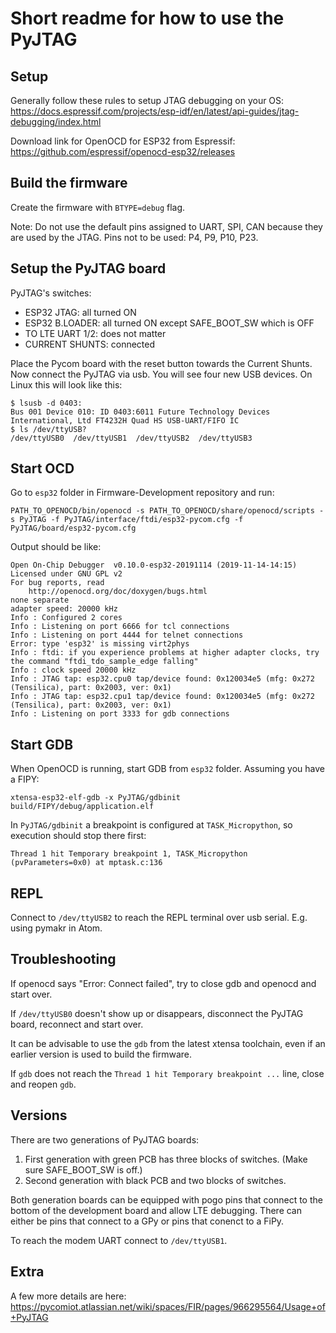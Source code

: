 # Short readme for how to use the PyJTAG

## Setup
Generally follow these rules to setup JTAG debugging on your OS: https://docs.espressif.com/projects/esp-idf/en/latest/api-guides/jtag-debugging/index.html

Download link for OpenOCD for ESP32 from Espressif: https://github.com/espressif/openocd-esp32/releases


## Build the firmware
Create the firmware with `BTYPE=debug` flag.

Note: Do not use the default pins assigned to UART, SPI, CAN because they are used by the JTAG. Pins not to be used: P4, P9, P10, P23.

## Setup the PyJTAG board

PyJTAG's switches:
 * ESP32 JTAG: all turned ON
 * ESP32 B.LOADER: all turned ON except SAFE_BOOT_SW which is OFF
 * TO LTE UART 1/2: does not matter
 * CURRENT SHUNTS: connected

Place the Pycom board with the reset button towards the Current Shunts. Now connect the PyJTAG via usb. You will see four new USB devices. On Linux this will look like this:
```
$ lsusb -d 0403:
Bus 001 Device 010: ID 0403:6011 Future Technology Devices International, Ltd FT4232H Quad HS USB-UART/FIFO IC
$ ls /dev/ttyUSB?
/dev/ttyUSB0  /dev/ttyUSB1  /dev/ttyUSB2  /dev/ttyUSB3
```

## Start OCD

Go to `esp32` folder in Firmware-Development repository and run:
```
PATH_TO_OPENOCD/bin/openocd -s PATH_TO_OPENOCD/share/openocd/scripts -s PyJTAG -f PyJTAG/interface/ftdi/esp32-pycom.cfg -f PyJTAG/board/esp32-pycom.cfg
```

Output should be like: 
```
Open On-Chip Debugger  v0.10.0-esp32-20191114 (2019-11-14-14:15)
Licensed under GNU GPL v2
For bug reports, read
	http://openocd.org/doc/doxygen/bugs.html
none separate
adapter speed: 20000 kHz
Info : Configured 2 cores
Info : Listening on port 6666 for tcl connections
Info : Listening on port 4444 for telnet connections
Error: type 'esp32' is missing virt2phys
Info : ftdi: if you experience problems at higher adapter clocks, try the command "ftdi_tdo_sample_edge falling"
Info : clock speed 20000 kHz
Info : JTAG tap: esp32.cpu0 tap/device found: 0x120034e5 (mfg: 0x272 (Tensilica), part: 0x2003, ver: 0x1)
Info : JTAG tap: esp32.cpu1 tap/device found: 0x120034e5 (mfg: 0x272 (Tensilica), part: 0x2003, ver: 0x1)
Info : Listening on port 3333 for gdb connections
```

## Start GDB

When OpenOCD is running, start GDB from `esp32` folder. Assuming you have a FIPY:
```
xtensa-esp32-elf-gdb -x PyJTAG/gdbinit build/FIPY/debug/application.elf
```

In `PyJTAG/gdbinit` a breakpoint is configured at `TASK_Micropython`, so execution should stop there first:

```
Thread 1 hit Temporary breakpoint 1, TASK_Micropython (pvParameters=0x0) at mptask.c:136
```


## REPL

Connect to `/dev/ttyUSB2` to reach the REPL terminal over usb serial. E.g. using pymakr in Atom. 

## Troubleshooting
If openocd says "Error: Connect failed", try to close gdb and openocd and start over.

If `/dev/ttyUSB0` doesn't show up or disappears, disconnect the PyJTAG board, reconnect and start over.

It can be advisable to use the `gdb` from the latest xtensa toolchain, even if an earlier version is used to build the firmware.

If `gdb` does not reach the `Thread 1 hit Temporary breakpoint ...` line, close and reopen `gdb`.


## Versions
There are two generations of PyJTAG boards:

1) First generation with green PCB has three blocks of switches. (Make sure SAFE_BOOT_SW is off.)
2) Second generation with black PCB and two blocks of switches.

Both generation boards can be equipped with pogo pins that connect to the bottom of the development board and allow LTE debugging. There can either be pins that connect to a GPy or pins that conenct to a FiPy.

To reach the modem UART connect to `/dev/ttyUSB1`.

## Extra
A few more details are here: https://pycomiot.atlassian.net/wiki/spaces/FIR/pages/966295564/Usage+of+PyJTAG

